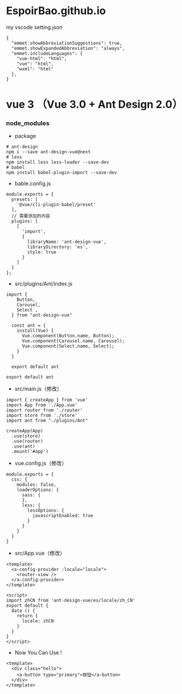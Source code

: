 # EspoirBao.github.io
my vscode setting.json

```
{
  "emmet.showAbbreviationSuggestions": true,
  "emmet.showExpandedAbbreviation": "always",
  "emmet.includeLanguages": {
    "vue-html": "html",
    "vue": "html",
    "wxml": "html"
  },
}
```
# vue 3 （Vue 3.0 + Ant Design 2.0）

### node_modules

+ package

```
# ant-design
npm i --save ant-design-vue@next
# less
npm install less less-loader --save-dev
# babel
npm install babel-plugin-import --save-dev
```

+ bable.config.js
```
module.exports = {
  presets: [
    '@vue/cli-plugin-babel/preset'
  ],
  // 需要添加的内容
  plugins: [
    [
      'import',
      {
        libraryName: 'ant-design-vue',
        libraryDirectory: 'es',
        style: true
      }
    ]
  ]
};
```
+ src/plugins/Ant/index.js
```
import {
    Button,
    Carousel,
    Select ,
  } from "ant-design-vue"
  
  const ant = {
    install(Vue) {
      Vue.component(Button.name, Button);
      Vue.component(Carousel.name, Carousel);
      Vue.component(Select.name, Select);
    }
  }
  
  export default ant

export default ant
```
+ src/main.js（修改）
```
import { createApp } from 'vue'
import App from './App.vue'
import router from './router'
import store from './store'
import ant from "./plugins/Ant"

createApp(App)
  .use(store)
  .use(router)
  .use(ant)
  .mount('#app')
```
+ vue.config.js（修改）

```
module.exports = {
  css: {
    modules: false,
    loaderOptions: {
      sass: {
      },
      less: {
        lessOptions: {
          javascriptEnabled: true
        }
      }
    }
  }
}
```

+ src/App.vue（修改）
```
<template>
  <a-config-provider :locale="locale">
    <router-view />
  </a-config-provider>
</template>

<script>
import zhCN from 'ant-design-vue/es/locale/zh_CN'
export default {
  data () {
    return {
      locale: zhCN
    }
  }
}
</script>
```

+ Now You Can Use !
```
<template>
  <div class="hello">
    <a-button type="primary">按钮</a-button>
  </div>
</template>
```
